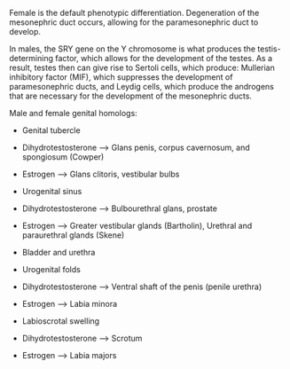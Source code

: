 Female is the default phenotypic differentiation. Degeneration of the mesonephric duct occurs, allowing for the paramesonephric duct to develop.

In males, the SRY gene on the Y chromosome is what produces the testis-determining factor, which allows for the development of the testes. As a result, testes then can give rise to Sertoli cells, which produce: Mullerian inhibitory factor (MIF), which suppresses the development of paramesonephric ducts, and Leydig cells, which produce the androgens that are necessary for the development of the mesonephric ducts.

Male and female genital homologs:

- Genital tubercle

- Dihydrotestosterone --> Glans penis, corpus cavernosum, and spongiosum (Cowper)
- Estrogen --> Glans clitoris, vestibular bulbs

- Urogenital sinus

- Dihydrotestosterone --> Bulbourethral glans, prostate 
- Estrogen --> Greater vestibular glands (Bartholin), Urethral and paraurethral glands (Skene) 
- Bladder and urethra

- Urogenital folds

- Dihydrotestosterone --> Ventral shaft of the penis (penile urethra)
- Estrogen --> Labia minora

- Labioscrotal swelling

- Dihydrotestosterone --> Scrotum
- Estrogen --> Labia majors